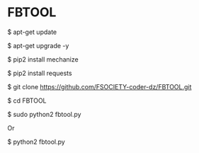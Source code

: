 # FBTOOL

$ apt-get update 

$ apt-get upgrade -y

$ pip2 install mechanize

$ pip2 install requests

$ git clone https://github.com/FSOCIETY-coder-dz/FBTOOL.git

$ cd FBTOOL

$ sudo python2 fbtool.py

Or

$ python2 fbtool.py
